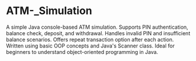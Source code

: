 # ATM-_Simulation
A simple Java console-based ATM simulation. Supports PIN authentication, balance check, deposit, and withdrawal. Handles invalid PIN and insufficient balance scenarios. Offers repeat transaction option after each action. Written using basic OOP concepts and Java's Scanner class. Ideal for beginners to understand object-oriented programming in Java.
